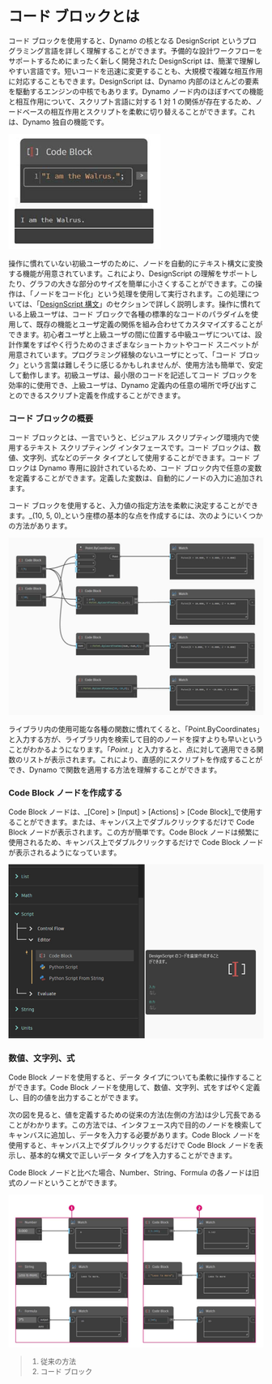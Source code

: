 # コード ブロックとは

コード ブロックを使用すると、Dynamo の核となる DesignScript というプログラミング言語を詳しく理解することができます。予備的な設計ワークフローをサポートするためにまったく新しく開発された DesignScript は、簡潔で理解しやすい言語です。短いコードを迅速に変更することも、大規模で複雑な相互作用に対応することもできます。DesignScript は、Dynamo 内部のほとんどの要素を駆動するエンジンの中核でもあります。Dynamo ノード内のほぼすべての機能と相互作用について、スクリプト言語に対する 1 対 1 の関係が存在するため、ノードベースの相互作用とスクリプトを柔軟に切り替えることができます。これは、Dynamo 独自の機能です。 

![](../images/8-1/1/codeblock.jpg)

操作に慣れていない初級ユーザのために、ノードを自動的にテキスト構文に変換する機能が用意されています。これにより、DesignScript の理解をサポートしたり、グラフの大きな部分のサイズを簡単に小さくすることができます。この操作は、「ノードをコード化」という処理を使用して実行されます。この処理については、「[DesignScript 構文](7-2\_design-script-syntax.md)」のセクションで詳しく説明します。操作に慣れている上級ユーザは、コード ブロックで各種の標準的なコードのパラダイムを使用して、既存の機能とユーザ定義の関係を組み合わせてカスタマイズすることができます。初心者ユーザと上級ユーザの間に位置する中級ユーザについては、設計作業をすばやく行うためのさまざまなショートカットやコード スニペットが用意されています。プログラミング経験のないユーザにとって、「コード ブロック」という言葉は難しそうに感じるかもしれませんが、使用方法も簡単で、安定して動作します。初級ユーザは、最小限のコードを記述してコード ブロックを効率的に使用でき、上級ユーザは、Dynamo 定義内の任意の場所で呼び出すことのできるスクリプト定義を作成することができます。

### コード ブロックの概要 

コード ブロックとは、一言でいうと、ビジュアル スクリプティング環境内で使用するテキスト スクリプティング インタフェースです。コード ブロックは、数値、文字列、式などのデータ タイプとして使用することができます。コード ブロックは Dynamo 専用に設計されているため、コード ブロック内で任意の変数を定義することができます。定義した変数は、自動的にノードの入力に追加されます。

コード ブロックを使用すると、入力値の指定方法を柔軟に決定することができます。_(10, 5, 0)_という座標の基本的な点を作成するには、次のようにいくつかの方法があります。

![](../images/8-1/1/codeblockbriefoverview.jpg)

ライブラリ内の使用可能な各種の関数に慣れてくると、「Point.ByCoordinates」と入力する方が、ライブラリ内を検索して目的のノードを探すよりも早いということがわかるようになります。「_Point._」と入力すると、点に対して適用できる関数のリストが表示されます。これにより、直感的にスクリプトを作成することができ、Dynamo で関数を適用する方法を理解することができます。

### Code Block ノードを作成する

Code Block ノードは、_[Core] > [Input] > [Actions] > [Code Block]_で使用することができます。または、キャンバス上でダブルクリックするだけで Code Block ノードが表示されます。この方が簡単です。Code Block ノードは頻繁に使用されるため、キャンバス上でダブルクリックするだけで Code Block ノードが表示されるようになっています。

![](../images/8-1/1/creatingcodeblocknodes.jpg)

### 数値、文字列、式

Code Block ノードを使用すると、データ タイプについても柔軟に操作することができます。Code Block ノードを使用して、数値、文字列、式をすばやく定義し、目的の値を出力することができます。

次の図を見ると、値を定義するための従来の方法(左側の方法)は少し冗長であることがわかります。この方法では、インタフェース内で目的のノードを検索してキャンバスに追加し、データを入力する必要があります。Code Block ノードを使用すると、キャンバス上でダブルクリックするだけで Code Block ノードを表示し、基本的な構文で正しいデータ タイプを入力することができます。

Code Block ノードと比べた場合、Number、String、Formula の各ノードは旧式のノードということができます。

![](../images/8-1/1/oldschoolvscodeblocksnodes.jpg)

> 1. 従来の方法
> 2. コード ブロック

